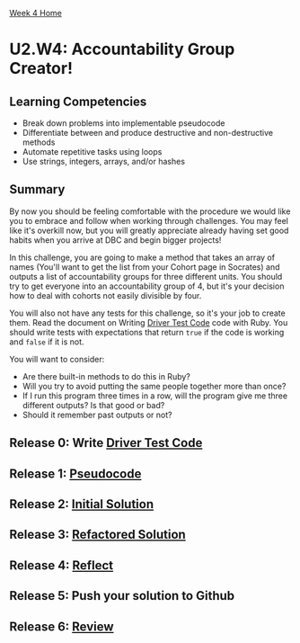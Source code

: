 [Week 4 Home](./)

# U2.W4: Accountability Group Creator!

## Learning Competencies
- Break down problems into implementable pseudocode 
- Differentiate between and produce destructive and non-destructive methods
- Automate repetitive tasks using loops
- Use strings, integers, arrays, and/or hashes

## Summary
By now you should be feeling comfortable with the procedure we would like you to embrace and follow when working through challenges. You may feel like it's overkill now, but you will greatly appreciate already having set good habits when you arrive at DBC and begin bigger projects!

In this challenge, you are going to make a method that takes an array of names (You'll want to get the list from your Cohort page in Socrates) and outputs a list of accountability groups for three different units. You should try to get everyone into an accountability group of 4, but it's your decision how to deal with cohorts not easily divisible by four. 

You will also not have any tests for this challenge, so it's your job to create them. Read the document on Writing [Driver Test Code](https://github.com/Devbootcamp/phase_0_handbook/blob/master/coding-references/driver-code.md) code with Ruby. You should write tests with expectations that return `true` if the code is working and `false` if it is not.

You will want to consider:
- Are there built-in methods to do this in Ruby?
- Will you try to avoid putting the same people together more than once?
- If I run this program three times in a row, will the program give me three different outputs? Is that good or bad?
- Should it remember past outputs or not?


## Release 0: Write [Driver Test Code](https://github.com/Devbootcamp/phase_0_handbook/blob/master/coding-references/driver-code.md)
## Release 1: [Pseudocode](https://github.com/Devbootcamp/phase_0_handbook/blob/master/coding-references/pseudocode.md)
## Release 2: [Initial Solution](https://github.com/Devbootcamp/phase_0_handbook/blob/master/coding-references/initial-solution.md)
## Release 3: [Refactored Solution](https://github.com/Devbootcamp/phase_0_handbook/blob/master/coding-references/refactoring.md)
## Release 4: [Reflect](https://github.com/Devbootcamp/phase_0_handbook/blob/master/coding-references/reflection-guidelines.md)
## Release 5: Push your solution to Github
## Release 6: [Review](https://github.com/Devbootcamp/phase_0_handbook/blob/master/coding-references/review.md)

